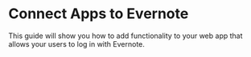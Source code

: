# Connect Apps to Evernote
This guide will show you how to add functionality to your web app that allows your users to log in with Evernote.
